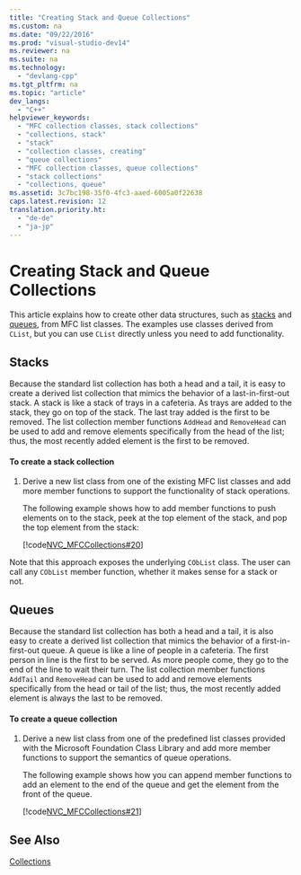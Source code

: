 ```yaml
---
title: "Creating Stack and Queue Collections"
ms.custom: na
ms.date: "09/22/2016"
ms.prod: "visual-studio-dev14"
ms.reviewer: na
ms.suite: na
ms.technology: 
  - "devlang-cpp"
ms.tgt_pltfrm: na
ms.topic: "article"
dev_langs: 
  - "C++"
helpviewer_keywords: 
  - "MFC collection classes, stack collections"
  - "collections, stack"
  - "stack"
  - "collection classes, creating"
  - "queue collections"
  - "MFC collection classes, queue collections"
  - "stack collections"
  - "collections, queue"
ms.assetid: 3c7bc198-35f0-4fc3-aaed-6005a0f22638
caps.latest.revision: 12
translation.priority.ht: 
  - "de-de"
  - "ja-jp"
---
```

# Creating Stack and Queue Collections
This article explains how to create other data structures, such as [stacks](#_core_stacks) and [queues](#_core_queues), from MFC list classes. The examples use classes derived from `CList`, but you can use `CList` directly unless you need to add functionality.  
  
##  <a name="_core_stacks"></a> Stacks  
 Because the standard list collection has both a head and a tail, it is easy to create a derived list collection that mimics the behavior of a last-in-first-out stack. A stack is like a stack of trays in a cafeteria. As trays are added to the stack, they go on top of the stack. The last tray added is the first to be removed. The list collection member functions `AddHead` and `RemoveHead` can be used to add and remove elements specifically from the head of the list; thus, the most recently added element is the first to be removed.  
  
#### To create a stack collection  
  
1.  Derive a new list class from one of the existing MFC list classes and add more member functions to support the functionality of stack operations.  
  
     The following example shows how to add member functions to push elements on to the stack, peek at the top element of the stack, and pop the top element from the stack:  
  
     [!code[NVC_MFCCollections#20](../vs140/codesnippet/CPP/creating-stack-and-queue-collections_1.h)]  
  
 Note that this approach exposes the underlying `CObList` class. The user can call any `CObList` member function, whether it makes sense for a stack or not.  
  
##  <a name="_core_queues"></a> Queues  
 Because the standard list collection has both a head and a tail, it is also easy to create a derived list collection that mimics the behavior of a first-in-first-out queue. A queue is like a line of people in a cafeteria. The first person in line is the first to be served. As more people come, they go to the end of the line to wait their turn. The list collection member functions `AddTail` and `RemoveHead` can be used to add and remove elements specifically from the head or tail of the list; thus, the most recently added element is always the last to be removed.  
  
#### To create a queue collection  
  
1.  Derive a new list class from one of the predefined list classes provided with the Microsoft Foundation Class Library and add more member functions to support the semantics of queue operations.  
  
     The following example shows how you can append member functions to add an element to the end of the queue and get the element from the front of the queue.  
  
     [!code[NVC_MFCCollections#21](../vs140/codesnippet/CPP/creating-stack-and-queue-collections_2.h)]  
  
## See Also  
 [Collections](../vs140/collections.md)